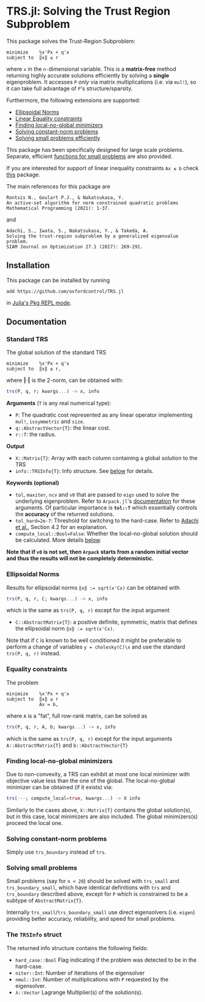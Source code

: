 # TRS.jl: Solving the Trust Region Subproblem

This package solves the Trust-Region Subproblem:
```
minimize    ½x'Px + q'x
subject to  ‖x‖ ≤ r
```
where `x` in the `n-`dimensional variable. This is a **matrix-free** method returning highly accurate solutions efficiently by solving a **single** eigenproblem. It accesses `P` *only* via matrix multiplications (i.e. via `mul!`), so it can take full advantage of `P`'s structure/sparsity.

Furthermore, the following extensions are supported:
- [Ellipsoidal Norms](#ellipsoidal-norms)
- [Linear Equality constraints](#equality-constraints)
- [Finding local-no-global minimizers](#finding-local-no-global-minimizers)
- [Solving constant-norm problems](#solving-constant-norm-problems)
- [Solving small problems efficiently](#solving-small-problems)

This package has been specifically designed for large scale problems. Separate, efficient [functions for small problems](#solving-small-problems) are also provided.

If you are interested for support of linear inequality constraints `Ax ≤ b` check [this](https://github.com/oxfordcontrol/QPnorm.jl) package.

The main references for this package are
```
Rontsis N., Goulart P.J., & Nakatsukasa, Y.
An active-set algorithm for norm constrained quadratic problems
Mathematical Programming (2021): 1-37.
```
and
```
Adachi, S., Iwata, S., Nakatsukasa, Y., & Takeda, A.
Solving the trust-region subproblem by a generalized eigenvalue problem.
SIAM Journal on Optimization 27.1 (2017): 269-291.
```

## Installation
This package can be installed by running
```
add https://github.com/oxfordcontrol/TRS.jl
```
in [Julia's Pkg REPL mode](https://docs.julialang.org/en/v1/stdlib/Pkg/index.html#Getting-Started-1).
## Documentation
### Standard TRS
The global solution of the standard TRS
```
minimize    ½x'Px + q'x
subject to  ‖x‖ ≤ r,
```
where ‖·‖ is the 2-norm, can be obtained with:
```julia
trs(P, q, r; kwargs...) -> x, info
```
**Arguments** (`T` is any real numerical type):
* `P`: The quadratic cost represented as any linear operator implementing `mul!`, `issymmetric` and `size`.
* `q::AbstractVector{T}`: the linear cost.
* `r::T`: the radius.

**Output**
* `X::Matrix{T}`: Array with each column containing a global solution to the TRS
* `info::TRSInfo{T}`: Info structure. See [below](#the-trsinfo-struct) for details.

**Keywords (optional)**
* `tol`, `maxiter`, `ncv` and `v0` that are passed to `eigs` used to solve the underlying eigenproblem. Refer to `Arpack.jl`'s [documentation](https://julialinearalgebra.github.io/Arpack.jl/stable/) for these arguments. Of particular importance is **`tol::T`** which essentially controls the **accuracy** of the returned solutions.
* `tol_hard=2e-7`: Threshold for switching to the hard-case. Refer to [Adachi et al.](https://epubs.siam.org/doi/pdf/10.1137/16M1058200), Section 4.2 for an explanation.
* `compute_local::Bool=False`: Whether the local-no-global solution should be calculated. More details [below](#finding-local-no-global-minimizers).

**Note that if `v0` is not set, then `Arpack` starts from a random initial vector and thus the results will not be completely deterministic.**

### Ellipsoidal Norms
Results for ellipsoidal norms `‖x‖ := sqrt(x'Cx)` can be obtained with
```julia
trs(P, q, r, C; kwargs...) -> x, info
```
which is the same as `trs(P, q, r)` except for the input argument
* `C::AbstractMatrix{T}`: a positive definite, symmetric, matrix that defines the ellipsoidal norm `‖x‖ := sqrt(x'Cx)`.

Note that if `C` is known to be well conditioned it might be preferable to perform a change of variables `y = cholesky(C)\x` and use the standard `trs(P, q, r)` instead.

### Equality constraints
The problem
```
minimize    ½x'Px + q'x
subject to  ‖x‖ ≤ r
            Ax = b,
```
where `A` is a "fat", full row-rank matrix, can be solved as
```julia
trs(P, q, r, A, b; kwargs...) -> x, info
```
which is the same as `trs(P, q, r)` except for the input arguments `A::AbstractMatrix{T}` and `b::AbstractVector{T}`

### Finding local-no-global minimizers
Due to non-convexity, a TRS can exhibit at most one local minimizer with objective value less than the one of the global. The local-no-global minimizer can be obtained (if it exists) via:
```julia
trs(···; compute_local=true, kwargs...) -> X info
```
Similarly to the cases above, `X::Matrix{T}` contains the global solution(s), but in this case, local minimizers are also included. The global minimizers(s) proceed the local one.

### Solving constant-norm problems
Simply use `trs_boundary` instead of `trs`.

### Solving small problems
Small problems (say for `n < 20`) should be solved with `trs_small` and `trs_boundary_small`, which have identical definitions with `trs` and `trs_boundary` described above, except for `P` which is constrained to be a subtype of `AbstractMatrix{T}`.

Internally `trs_small`/`trs_boundary_small` use direct eigensolvers (i.e. `eigen`) providing better accuracy, reliability, and speed for small problems.

### The `TRSInfo` struct
The returned info structure contains the following fields:
* `hard_case::Bool` Flag indicating if the problem was detected to be in the hard-case.
* `niter::Int`:  Number of iterations of the eigensolver
* `nmul::Int`:   Number of multiplications with `P` requested by the eigensolver.
* `λ::Vector` Lagrange Multiplier(s) of the solution(s).



